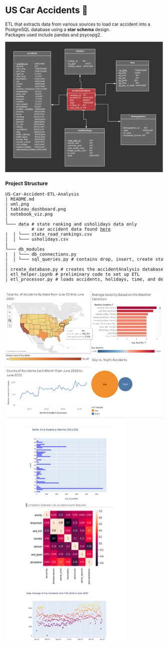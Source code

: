 # US Car Accidents :blue_car:

ETL that extracts data from various sources to load car accident into a 
PostgreSQL database using a **star schema** design.  
Packages used include pandas and psycopg2.

![uml](uml.png)

### Project Structure

<pre>
US-Car-Accident-ETL-Analysis
| README.md
| uml.png
| tableau_dashboard.png
| notebook_viz.png
| 
└─── data # state ranking and usholidays data only  
          # car accident data found <a href="https://www.kaggle.com/sobhanmoosavi/us-accidents" title="us-car-accidents">here</a>
|  | └─── state_road_rankings.csv
|  | └─── usholidays.csv
|
└─── db_modules
|  | └─── db_connections.py
|  | └─── sql_queries.py # contains drop, insert, create statements
|
| create_database.py # creates the accidentAnalysis database tables
| etl_helper.ipynb # preliminary code to set up ETL
| etl_processor.py # loads accidents, holidays, time, and demographics data

</pre>

![tableau visualization](tableau_dashboard.png)
![notebook visualization](notebook_viz.png)
